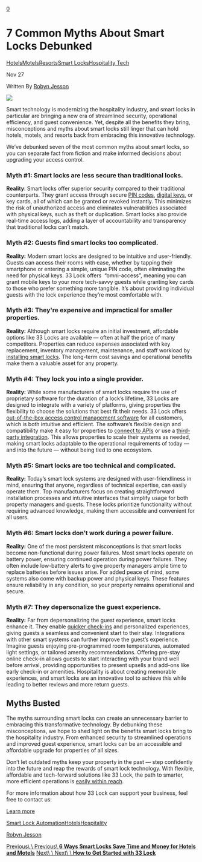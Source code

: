 [0](https://www.33lock.com/cart)

# 7 Common Myths About Smart Locks Debunked

[Hotels](https://www.33lock.com/blogpublishing/category/Hotels)[Motels](https://www.33lock.com/blogpublishing/category/Motels)[Resorts](https://www.33lock.com/blogpublishing/category/Resorts)[Smart Locks](https://www.33lock.com/blogpublishing/category/Smart+Locks)[Hospitality Tech](https://www.33lock.com/blogpublishing/category/Hospitality+Tech)

Nov 27

Written By [Robyn Jesson](https://www.33lock.com/blogpublishing?author=6734ceca6e213a2ceef2d31b)

![](https://images.squarespace-cdn.com/content/v1/64864a0f6459c271adb893d5/9d9f2724-aafa-4dd9-bd7c-ad9aea93bba7/Blog+Hero+Image+%281%29.jpg?format=2500w)

Smart technology is modernizing the hospitality industry, and smart locks in particular are bringing a new era of streamlined security, operational efficiency, and guest convenience. Yet, despite all the benefits they bring, misconceptions and myths about smart locks still linger that can hold hotels, motels, and resorts back from embracing this innovative technology.

We’ve debunked seven of the most common myths about smart locks, so you can separate fact from fiction and make informed decisions about upgrading your access control.

### Myth \#1: Smart locks are less secure than traditional locks.

**Reality**: Smart locks offer superior security compared to their traditional counterparts. They grant access through secure [PIN codes](https://www.33lock.com/blogpublishing/unlocking-flexibility-three-innovative-ways-to-set-a-pin-code), [digital keys](https://www.33lock.com/blogpublishing/are-digital-keys-the-future-of-hospitality), or key cards, all of which can be granted or revoked instantly. This minimizes the risk of unauthorized access and eliminates vulnerabilities associated with physical keys, such as theft or duplication. Smart locks also provide real-time access logs, adding a layer of accountability and transparency that traditional locks can’t match.

### Myth \#2: Guests find smart locks too complicated.

**Reality:** Modern smart locks are designed to be intuitive and user-friendly. Guests can access their rooms with ease, whether by tapping their smartphone or entering a simple, unique PIN code, often eliminating the need for physical keys. 33 Lock offers  “omni-access”, meaning you can grant mobile keys to your more tech-savvy guests while granting key cards to those who prefer something more tangible. It’s about providing individual guests with the lock experience they’re most comfortable with.

### Myth \#3: They're expensive and impractical for smaller properties.

**Reality:** Although smart locks require an initial investment, affordable options like 33 Locks are available — often at half the price of many competitors. Properties can reduce expenses associated with key replacement, inventory management, maintenance, and staff workload by [installing smart locks](https://www.33lock.com/blogpublishing/installing-hotel-smart-locks-cost). The long-term cost savings and operational benefits make them a valuable asset for any property.

### Myth \#4: They lock you into a single provider.

**Reality:** While some manufacturers of smart locks require the use of proprietary software for the duration of a lock’s lifetime, 33 Locks are designed to integrate with a variety of platforms, giving properties the flexibility to choose the solutions that best fit their needs. 33 Lock offers [out-of-the-box access control management software](https://www.33lock.com/blogpublishing/ttlock-unlocking-convenience-and-simplified-access-control-management) for all customers, which is both intuitive and efficient. The software’s flexible design and compatibility make it easy for properties to [connect to APIs](https://www.33lock.com/blogpublishing/direct-api-vs-3rd-party) or use a [third-party integration](https://www.33lock.com/partners). This allows properties to scale their systems as needed, making smart locks adaptable to the operational requirements of today — and into the future — without being tied to one ecosystem.

### Myth \#5: Smart locks are too technical and complicated.

**Reality:** Today’s smart lock systems are designed with user-friendliness in mind, ensuring that anyone, regardless of technical expertise, can easily operate them. Top manufacturers focus on creating straightforward installation processes and intuitive interfaces that simplify usage for both property managers and guests. These locks prioritize functionality without requiring advanced knowledge, making them accessible and convenient for all users.

### Myth \#6: Smart locks don’t work during a power failure.

**Reality:** One of the most persistent misconceptions is that smart locks become non-functional during power failures. Most smart locks operate on battery power, ensuring continued operation during power failures. They often include low-battery alerts to give property managers ample time to replace batteries before issues arise. For added peace of mind, some systems also come with backup power and physical keys. These features ensure reliability in any condition, so your property remains operational and secure.

### Myth \#7: They depersonalize the guest experience.

**Reality:** Far from depersonalizing the guest experience, smart locks enhance it. They enable [quicker check-ins](https://www.33lock.com/blogpublishing/hotel-check-in-smart-technology) and personalized experiences, giving guests a seamless and convenient start to their stay. Integrations with other smart systems can further improve the guest’s experience. Imagine guests enjoying pre-programmed room temperatures, automated light settings, or tailored amenity recommendations. Offering pre-stay online check-in allows guests to start interacting with your brand well before arrival, providing opportunities to present upsells and add-ons like early check-in or amenities. Hospitality is about creating memorable experiences, and smart locks are an innovative tool to achieve this while leading to better reviews and more return guests.

## Myths Busted

The myths surrounding smart locks can create an unnecessary barrier to embracing this transformative technology. By debunking these misconceptions, we hope to shed light on the benefits smart locks bring to the hospitality industry. From enhanced security to streamlined operations and improved guest experience, smart locks can be an accessible and affordable upgrade for properties of all sizes.

Don’t let outdated myths keep your property in the past — step confidently into the future and reap the rewards of smart lock technology. With flexible, affordable and tech-forward solutions like 33 Lock, the path to smarter, more efficient operations is [easily within reach](https://www.33lock.com/blogpublishing/how-to-get-started-with-33-lock).

For more information about how 33 Lock can support your business, feel free to contact us:

[Learn more](https://www.33lock.com/contact)

[Smart Lock Automation](https://www.33lock.com/blogpublishing/tag/Smart+Lock+Automation)[Hotels](https://www.33lock.com/blogpublishing/tag/Hotels)[Hospitality](https://www.33lock.com/blogpublishing/tag/Hospitality)

[Robyn Jesson](https://www.33lock.com/blogpublishing?author=6734ceca6e213a2ceef2d31b)

[Previous\\
\\
Previous\\
**6 Ways Smart Locks Save Time and Money for Hotels and Motels**](https://www.33lock.com/blogpublishing/6-ways-smart-locks-save-time-and-money) [Next\\
\\
Next\\
\\
**How to Get Started with 33 Lock**](https://www.33lock.com/blogpublishing/how-to-get-started-with-33-lock)